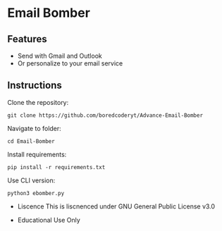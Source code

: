 # Email Bomber



## Features

* Send with Gmail and Outlook
* Or personalize to your email service


## Instructions

Clone the repository:

```
git clone https://github.com/boredcoderyt/Advance-Email-Bomber
```

Navigate to folder:

```
cd Email-Bomber
```

Install requirements:
```
pip install -r requirements.txt
```

Use CLI version:
```
python3 ebomber.py
```
 * Liscence
 This is liscnenced under GNU General Public License v3.0
 
 * Educational Use Only
